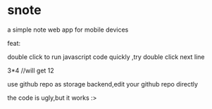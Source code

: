 # snote
a simple note web app for mobile devices 

feat:

double click to run javascript code quickly ,try double click next line

3*4  //will get 12

use github repo  as storage backend,edit your github repo directly

the code is ugly,but it works :>























